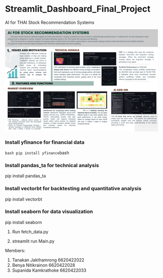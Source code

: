 # Streamlit_Dashboard_Final_Project
AI for THAI Stock Recommendation Systems


![Poster Image](https://github.com/KanoonGammy/Streamlit_Dashboard_Final_Project/blob/249780717ed34c07308da7e8e796f266b1a4eb2e/Poster%20-%20Summary.png)

### Install yfinance for financial data
```bash pip install yfinance```bash

### Install pandas_ta for technical analysis
pip install pandas_ta

### Install vectorbt for backtesting and quantitative analysis
pip install vectorbt

### Install seaborn for data visualization
pip install seaborn








1. Run fetch_data.py

2. streamlit run Main.py



Members:<br>
1. Tanakan Jakthamrong 6620422022<br>
2. Benya Nitikrainon 6620422028<br>
3. Supanida Kamkrathoke 6620422033
